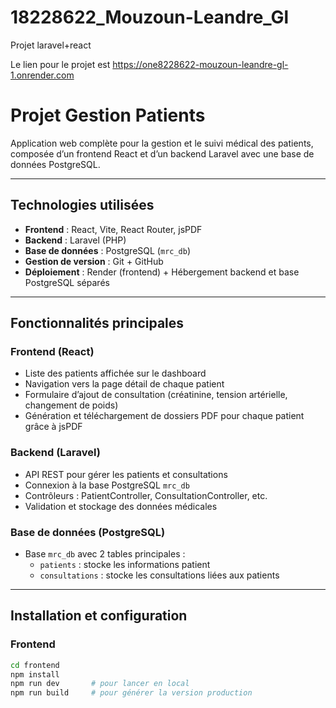 # 18228622_Mouzoun-Leandre_Gl
Projet laravel+react

Le lien pour le projet est https://one8228622-mouzoun-leandre-gl-1.onrender.com

# Projet Gestion Patients

Application web complète pour la gestion et le suivi médical des patients, composée d’un frontend React et d’un backend Laravel avec une base de données PostgreSQL.

---

## Technologies utilisées

- **Frontend** : React, Vite, React Router, jsPDF  
- **Backend** : Laravel (PHP)  
- **Base de données** : PostgreSQL (`mrc_db`)  
- **Gestion de version** : Git + GitHub  
- **Déploiement** : Render (frontend) + Hébergement backend et base PostgreSQL séparés  

---

## Fonctionnalités principales

### Frontend (React)

- Liste des patients affichée sur le dashboard  
- Navigation vers la page détail de chaque patient  
- Formulaire d’ajout de consultation (créatinine, tension artérielle, changement de poids)  
- Génération et téléchargement de dossiers PDF pour chaque patient grâce à jsPDF  

### Backend (Laravel)

- API REST pour gérer les patients et consultations  
- Connexion à la base PostgreSQL `mrc_db`  
- Contrôleurs : PatientController, ConsultationController, etc.  
- Validation et stockage des données médicales  

### Base de données (PostgreSQL)

- Base `mrc_db` avec 2 tables principales :  
  - `patients` : stocke les informations patient  
  - `consultations` : stocke les consultations liées aux patients  

---

## Installation et configuration

### Frontend

```bash
cd frontend
npm install
npm run dev       # pour lancer en local
npm run build     # pour générer la version production
